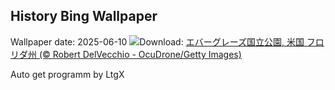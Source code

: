 ## History Bing Wallpaper
Wallpaper date: 2025-06-10
![](https://www.bing.com/th?id=OHR.AerialEverglades_JA-JP6124375299_UHD.jpg&w=1000)Download: [エバーグレーズ国立公園, 米国 フロリダ州 (© Robert DelVecchio - OcuDrone/Getty Images)](https://www.bing.com/th?id=OHR.AerialEverglades_JA-JP6124375299_UHD.jpg)

Auto get programm by LtgX
